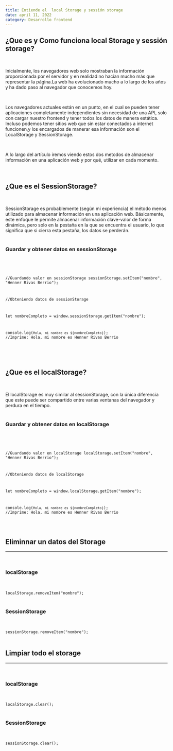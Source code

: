 ```yaml
---
title: Entiende el  local Storage y sessión storage
date: april 11, 2022
category: Desarrollo frontend
---
```


## ¿Que es y Como funciona local Storage y sessión storage?

 <br>

Inicialmente, los navegadores web solo mostraban la información proporcionada por el servidor y en realidad no hacían mucho más que representar la página.La web ha evolucionado mucho a lo largo de los años y ha dado paso al navegador que conocemos hoy.

 <br>

Los navegadores actuales están en un punto, en el cual se pueden tener aplicaciones completamente independientes sin necesidad de una API, solo con cargar nuestro frontend y tener todos los datos de manera estática. Incluso podemos tener sitios web que sin estar conectados a internet funcionen,y los encargados de manerar esa información son el LocalStorage y SessionStorage.

<br>

A lo largo del artículo iremos viendo estos dos metodos de almacenar información en una aplicación web y por qué, utilizar en cada momento.
<br>

<br>

## ¿Que es el SessionStorage?

<br>

SessionStorage es probablemente (según mi experiencia) el método menos utilizado para almacenar información en una aplicación web. Básicamente, este enfoque le permite almacenar información clave-valor de forma dinámica, pero solo en la pestaña en la que se encuentra el usuario, lo que significa que si cierra esta pestaña, los datos se perderán.
<br>
<br>

### Guardar y obtener datos en sessionStorage

 <br>

 <Code language="javascript">

//Guardando valor en sessionStorage
sessionStorage.setItem("nombre", "Henner Rivas Berrio");

//Obteniendo datos de sessionStorage

let nombreCompleto = window.sessionStorage.getItem("nombre");

console.log(`Hola, mi nombre es ${nombreCompleto}`);
//Imprime: Hola, mi nombre es Henner Rivas Berrio

</Code>
 <br>
 <br>

## ¿Que es el localStorage?

 <br>

El localStorage es muy similar al sessionStorage, con la única diferencia que este puede ser compartido entre varias ventanas del navegador y perdura en el tiempo.
<br>
<br>

### Guardar y obtener datos en localStorage

 <br>

<Code language="javascript">

//Guardando valor en localStorage
localStorage.setItem("nombre", "Henner Rivas Berrio");

//Obteniendo datos de localStorage

let nombreCompleto = window.localStorage.getItem("nombre");

console.log(`Hola, mi nombre es ${nombreCompleto}`);
//Imprime: Hola, mi nombre es Henner Rivas Berrio

</Code> 
 <br>

## Eliminnar un datos del Storage

---

<br>

### localStorage

 <br>

<Code language="javascript">
localStorage.removeItem("nombre");
</Code>

 <br>

### SessionStorage

 <br>

<Code language="javascript">
sessionStorage.removeItem("nombre");
</Code>

<br>

## Limpiar todo el storage

---

<br>

### localStorage

<br>

<Code language="javascript">
localStorage.clear();
</Code>

<br>

### SessionStorage

 <br>

<Code language="javascript">
sessionStorage.clear();
</Code>
<br>
<br>
<br>
